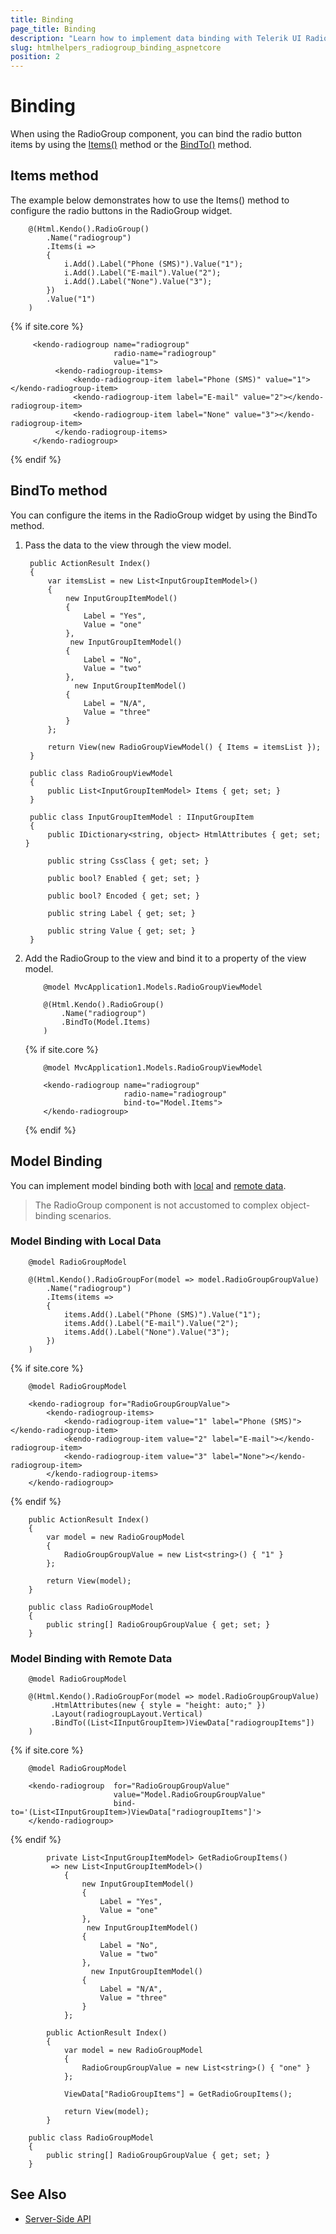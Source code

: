 ```yaml
---
title: Binding
page_title: Binding
description: "Learn how to implement data binding with Telerik UI RadioGroup component for {{ site.framework }}."
slug: htmlhelpers_radiogroup_binding_aspnetcore
position: 2
---
```


# Binding

When using the RadioGroup component, you can bind the radio button items by using the [Items()](#items) method or the [BindTo()](#bindto) method.

## Items method

The example below demonstrates how to use the Items() method to configure the radio buttons in the RadioGroup widget.

```HtmlHelper
    @(Html.Kendo().RadioGroup()
        .Name("radiogroup")
        .Items(i =>
        {
            i.Add().Label("Phone (SMS)").Value("1");
            i.Add().Label("E-mail").Value("2");
            i.Add().Label("None").Value("3");
        })
        .Value("1")
    )
```
{% if site.core %}
```TagHelper
     <kendo-radiogroup name="radiogroup" 
                       radio-name="radiogroup" 
                       value="1">
          <kendo-radiogroup-items>
              <kendo-radiogroup-item label="Phone (SMS)" value="1"></kendo-radiogroup-item>
              <kendo-radiogroup-item label="E-mail" value="2"></kendo-radiogroup-item>
              <kendo-radiogroup-item label="None" value="3"></kendo-radiogroup-item>
          </kendo-radiogroup-items>
     </kendo-radiogroup>
```
{% endif %}

## BindTo method

You can configure the items in the RadioGroup widget by using the BindTo method.

1. Pass the data to the view through the view model.

        public ActionResult Index()
        {
            var itemsList = new List<InputGroupItemModel>()
            {
                new InputGroupItemModel()
                {
                    Label = "Yes",
                    Value = "one"
                },
                 new InputGroupItemModel()
                {
                    Label = "No",
                    Value = "two"                    
                },
                  new InputGroupItemModel()
                {
                    Label = "N/A",
                    Value = "three"
                }
            };

            return View(new RadioGroupViewModel() { Items = itemsList });
        }

        public class RadioGroupViewModel
        {
            public List<InputGroupItemModel> Items { get; set; }
        }
		
		public class InputGroupItemModel : IInputGroupItem
		{
			public IDictionary<string, object> HtmlAttributes { get; set; }
	
			public string CssClass { get; set; }
	
			public bool? Enabled { get; set; }
	
			public bool? Encoded { get; set; }
	
			public string Label { get; set; }
	
			public string Value { get; set; }
		}	


1. Add the RadioGroup to the view and bind it to a property of the view model.

    ```HtmlHelper
        @model MvcApplication1.Models.RadioGroupViewModel

        @(Html.Kendo().RadioGroup()
            .Name("radiogroup")   
            .BindTo(Model.Items)
        )
    ```
    {% if site.core %}
    ```TagHelper
        @model MvcApplication1.Models.RadioGroupViewModel

        <kendo-radiogroup name="radiogroup"
                          radio-name="radiogroup"                      
                          bind-to="Model.Items">
        </kendo-radiogroup>
    ```
    {% endif %}


## Model Binding

You can implement model binding both with [local](#items-method) and [remote data](#bindto-method).

> The RadioGroup component is not accustomed to complex object-binding scenarios.

### Model Binding with Local Data

```HtmlHelper
    @model RadioGroupModel

    @(Html.Kendo().RadioGroupFor(model => model.RadioGroupGroupValue)
        .Name("radiogroup")
        .Items(items =>
        {
            items.Add().Label("Phone (SMS)").Value("1");
            items.Add().Label("E-mail").Value("2");
            items.Add().Label("None").Value("3");
        })
    )
```
{% if site.core %}
```TagHelper
    @model RadioGroupModel

    <kendo-radiogroup for="RadioGroupGroupValue">
        <kendo-radiogroup-items>
            <kendo-radiogroup-item value="1" label="Phone (SMS)"></kendo-radiogroup-item>
            <kendo-radiogroup-item value="2" label="E-mail"></kendo-radiogroup-item>
            <kendo-radiogroup-item value="3" label="None"></kendo-radiogroup-item>
        </kendo-radiogroup-items>
    </kendo-radiogroup>
```
{% endif %}

```Controller
    public ActionResult Index()
    {
        var model = new RadioGroupModel
        {
            RadioGroupGroupValue = new List<string>() { "1" }
        };  

        return View(model);
    }
```
```Model
    public class RadioGroupModel
    {
        public string[] RadioGroupGroupValue { get; set; }
    }
```

### Model Binding with Remote Data

```HtmlHelper
    @model RadioGroupModel

    @(Html.Kendo().RadioGroupFor(model => model.RadioGroupGroupValue)
         .HtmlAttributes(new { style = "height: auto;" })
         .Layout(radiogroupLayout.Vertical)
         .BindTo((List<IInputGroupItem>)ViewData["radiogroupItems"])
    )
```
{% if site.core %}
```TagHelper
    @model RadioGroupModel

    <kendo-radiogroup  for="RadioGroupGroupValue"
                       value="Model.RadioGroupGroupValue"
                       bind-to='(List<IInputGroupItem>)ViewData["radiogroupItems"]'>
    </kendo-radiogroup>
```
{% endif %}

```Controller
        private List<InputGroupItemModel> GetRadioGroupItems()
         => new List<InputGroupItemModel>()
            {
                new InputGroupItemModel()
                {
                    Label = "Yes",
                    Value = "one"
                },
                 new InputGroupItemModel()
                {
                    Label = "No",
                    Value = "two"
                },
                  new InputGroupItemModel()
                {
                    Label = "N/A",
                    Value = "three"
                }
            };

        public ActionResult Index()
        {
            var model = new RadioGroupModel
            {
                RadioGroupGroupValue = new List<string>() { "one" }
            };

            ViewData["RadioGroupItems"] = GetRadioGroupItems();

            return View(model);
        }
```

```Model
    public class RadioGroupModel
    {
        public string[] RadioGroupGroupValue { get; set; }
    }
```

## See Also

* [Server-Side API](/api/radiogroup)
